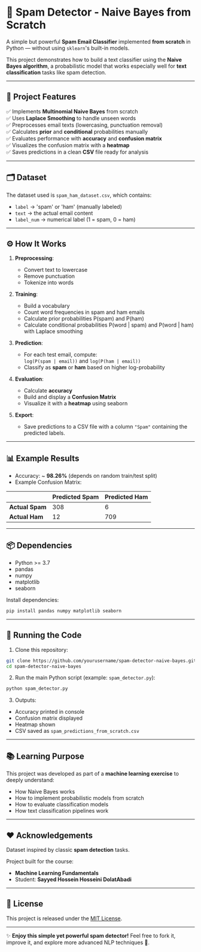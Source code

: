 # 📧 Spam Detector - Naive Bayes from Scratch

A simple but powerful **Spam Email Classifier** implemented **from scratch** in Python — without using `sklearn`'s built-in models.

This project demonstrates how to build a text classifier using the **Naive Bayes algorithm**, a probabilistic model that works especially well for **text classification** tasks like spam detection.

---

## 🚀 Project Features

✅ Implements **Multinomial Naive Bayes** from scratch  
✅ Uses **Laplace Smoothing** to handle unseen words  
✅ Preprocesses email texts (lowercasing, punctuation removal)  
✅ Calculates **prior** and **conditional** probabilities manually  
✅ Evaluates performance with **accuracy** and **confusion matrix**  
✅ Visualizes the confusion matrix with a **heatmap**  
✅ Saves predictions in a clean **CSV** file ready for analysis  

---

## 🗂️ Dataset

The dataset used is `spam_ham_dataset.csv`, which contains:

- `label` → 'spam' or 'ham' (manually labeled)  
- `text` → the actual email content  
- `label_num` → numerical label (1 = spam, 0 = ham)

---

## ⚙️ How It Works

1. **Preprocessing**:  
   - Convert text to lowercase  
   - Remove punctuation  
   - Tokenize into words  

2. **Training**:  
   - Build a vocabulary  
   - Count word frequencies in spam and ham emails  
   - Calculate prior probabilities P(spam) and P(ham)  
   - Calculate conditional probabilities P(word | spam) and P(word | ham) with Laplace smoothing  

3. **Prediction**:  
   - For each test email, compute:  
     `log(P(spam | email))` and `log(P(ham | email))`  
   - Classify as **spam** or **ham** based on higher log-probability  

4. **Evaluation**:  
   - Calculate **accuracy**  
   - Build and display a **Confusion Matrix**  
   - Visualize it with a **heatmap** using seaborn  

5. **Export**:  
   - Save predictions to a CSV file with a column `"Spam"` containing the predicted labels.

---

## 📊 Example Results

- Accuracy: ~ **98.26%** (depends on random train/test split)
- Example Confusion Matrix:

|               | Predicted Spam | Predicted Ham |
|---------------|----------------|---------------|
| **Actual Spam** | 308            |  6            |
| **Actual Ham**  | 12             | 709           |

---

## 📦 Dependencies

- Python >= 3.7
- pandas
- numpy
- matplotlib
- seaborn

Install dependencies:

```bash
pip install pandas numpy matplotlib seaborn
````

---

## 📝 Running the Code

1. Clone this repository:

```bash
git clone https://github.com/yourusername/spam-detector-naive-bayes.git
cd spam-detector-naive-bayes
```

2. Run the main Python script (example: `spam_detector.py`):

```bash
python spam_detector.py
```

3. Outputs:

* Accuracy printed in console
* Confusion matrix displayed
* Heatmap shown
* CSV saved as `spam_predictions_from_scratch.csv`

---

## 📚 Learning Purpose

This project was developed as part of a **machine learning exercise** to deeply understand:

* How Naive Bayes works
* How to implement probabilistic models from scratch
* How to evaluate classification models
* How text classification pipelines work

---

## ❤️ Acknowledgements

Dataset inspired by classic **spam detection** tasks.

Project built for the course:

* **Machine Learning Fundamentals**
* Student: **Sayyed Hossein Hosseini DolatAbadi**

---

## 📜 License

This project is released under the [MIT License](LICENSE).

---

✨ **Enjoy this simple yet powerful spam detector!**
Feel free to fork it, improve it, and explore more advanced NLP techniques 🚀.

